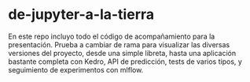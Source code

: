 # de-jupyter-a-la-tierra
En este repo incluyo todo el código de acompañamiento para la presentación.
Prueba a cambiar de rama para visualizar las diversas versiones del proyecto, desde una simple libreta, hasta una aplicación bastante completa con Kedro, API de predicción, tests de varios tipos, y seguimiento de experimentos con mlflow.
